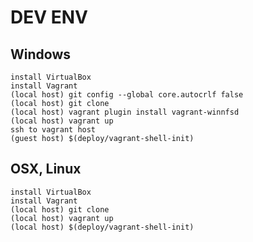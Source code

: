 DEV ENV
=======

Windows
-------

    install VirtualBox
    install Vagrant
    (local host) git config --global core.autocrlf false
    (local host) git clone
    (local host) vagrant plugin install vagrant-winnfsd
    (local host) vagrant up
    ssh to vagrant host
    (guest host) $(deploy/vagrant-shell-init)

OSX, Linux
---

    install VirtualBox
    install Vagrant
    (local host) git clone
    (local host) vagrant up
    (local host) $(deploy/vagrant-shell-init)